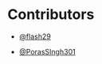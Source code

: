 # Contributors

- [@flash29](https://github.com/flash29)

- [@PorasSIngh301](https://github.com/PorasSingh301/)

